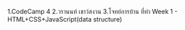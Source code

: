 1.CodeCamp 4
2.วรานนท์ เชาว์สงวน
3.โจทย์การบ้าน ที่ทำ
    Week 1 - HTML+CSS+JavaScript(data structure)